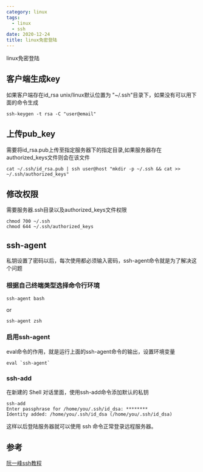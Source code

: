 ```yaml
---
category: linux
tags:
  - linux
  - ssh
date: 2020-12-24
title: linux免密登陆
---
```


linux免密登陆
<!-- more -->

## 客户端生成key
如果客户端存在id_rsa unix/linux默认位置为 "~/.ssh"目录下，如果没有可以用下面的命令生成
```shell
ssh-keygen -t rsa -C "user@email"
```
## 上传pub_key
需要将id_rsa.pub上传至指定服务器下的指定目录,如果服务器存在authorized_keys文件则会在该文件
```shell
cat ~/.ssh/id_rsa.pub | ssh user@host "mkdir -p ~/.ssh && cat >> ~/.ssh/authorized_keys"
```
## 修改权限
需要服务器.ssh目录以及authorized_keys文件权限
```
chmod 700 ~/.ssh
chmod 644 ~/.ssh/authorized_keys
```

## ssh-agent
私钥设置了密码以后，每次使用都必须输入密码，ssh-agent命令就是为了解决这个问题
### 根据自己终端类型选择命令行环境
```shell
ssh-agent bash
```
or
```shell
ssh-agent zsh
```
### 启用ssh-agent
eval命令的作用，就是运行上面的ssh-agent命令的输出，设置环境变量
```shell
eval `ssh-agent`
```

### ssh-add
在新建的 Shell 对话里面，使用ssh-add命令添加默认的私钥
```shell
ssh-add
Enter passphrase for /home/you/.ssh/id_dsa: ********
Identity added: /home/you/.ssh/id_dsa (/home/you/.ssh/id_dsa)
```

这样以后登陆服务器就可以使用 ssh 命令正常登录远程服务器。

## 参考
[阮一峰ssh教程](https://wangdoc.com/ssh/)